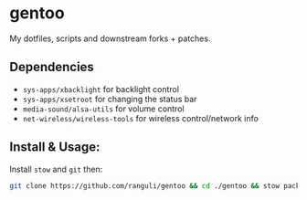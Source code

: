 # gentoo
My dotfiles, scripts and downstream forks + patches.

## Dependencies
- `sys-apps/xbacklight` for backlight control
- `sys-apps/xsetroot` for changing the status bar
- `media-sound/alsa-utils` for volume control
- `net-wireless/wireless-tools` for wireless control/network info


## Install & Usage:
Install `stow` and `git` then:

```bash
git clone https://github.com/ranguli/gentoo && cd ./gentoo && stow package
```


